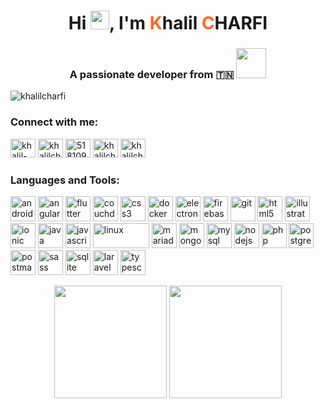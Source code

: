 <p align="center">
  <h1 align="center">Hi <img src="https://raw.githubusercontent.com/khalilcharfi/khalilcharfi/main/wave.gif" width="30" height="30">, I'm <span style="color:#FF6820">K</span>halil <span style="color:#FF6820">C</span>HARFI</h1>
  <h3 align="center">A passionate developer from 🇹🇳 <img src="https://github.com/khalilcharfi/khalilcharfi/blob/main/type.webp" width="48"></h3>
  <img src="https://komarev.com/ghpvc/?username=khalilcharfi&label=Profile%20views&color=0e75b6&style=flat" alt="khalilcharfi" />
</p>

<h3 align="left">Connect with me:</h3>
<p align="left">
     <a href="https://linkedin.com/in/khalil-charfi" target="_blank"><img src="https://cdn.jsdelivr.net/npm/simple-icons@9.19.0/icons/linkedin.svg" alt="khalil-charfi" height="30" width="40" /></a>
  <a href="https://twitter.com/khalilcharfi8" target="_blank"><img src="https://cdn.jsdelivr.net/npm/simple-icons@9.19.0/icons/x.svg" alt="khalilcharfi8" height="30" width="40" /></a>
  <a href="https://stackoverflow.com/users/5181098" target="_blank"><img src="https://cdn.jsdelivr.net/npm/simple-icons@9.19.0/icons/stackoverflow.svg" alt="5181098" height="30" width="40" /></a>
  <a href="https://www.behance.net/khalilcharfi" target="_blank"><img src="https://cdn.jsdelivr.net/npm/simple-icons@9.19.0/icons/behance.svg" alt="khalilcharfi" height="30" width="40" /></a>
  <a href="https://simpleicons.org/icons/googleplay.svg" target="blank"><img src="https://simpleicons.org/icons/googleplay.svg" alt="khalilcharfi" height="30" width="40" /></a>
</p>

<h3 align="left">Languages and Tools:</h3>
<p align="left">
  <a href="https://developer.android.com" target="_blank"><img src="https://www.vectorlogo.zone/logos/android/android-official.svg" alt="android" width="40" height="40"/></a>
  <a href="https://angular.io" target="_blank"><img src="https://www.vectorlogo.zone/logos/angular/angular-icon.svg" alt="angularjs" width="40" height="40"/></a>
  <a href="https://flutter.dev/" target="_blank"><img src="https://www.vectorlogo.zone/logos/flutterio/flutterio-icon.svg" alt="flutter" width="40" height="40"/></a>
  <a href="https://couchdb.apache.org/" target="_blank"><img src="https://www.vectorlogo.zone/logos/apache_couchdb/apache_couchdb-icon.svg" alt="couchdb" width="40" height="40"/></a>
  <a href="https://www.w3schools.com/css/" target="_blank"><img src="https://www.vectorlogo.zone/logos/netlifyapp_watercss/netlifyapp_watercss-ar21.svg" alt="css3" width="40" height="40"/></a>
  <a href="https://www.docker.com/" target="_blank"><img src="https://www.vectorlogo.zone/logos/docker/docker-icon.svg" alt="docker" width="40" height="40"/></a>
  <a href="https://www.electronjs.org" target="_blank"><img src="https://www.vectorlogo.zone/logos/electronjs/electronjs-icon.svg" alt="electron" width="40" height="40"/></a>
  <a href="https://firebase.google.com/" target="_blank"><img src="https://www.vectorlogo.zone/logos/firebase/firebase-icon.svg" alt="firebase" width="40" height="40"/></a>
  <a href="https://git-scm.com/" target="_blank"><img src="https://www.vectorlogo.zone/logos/git-scm/git-scm-icon.svg" alt="git" width="40" height="40"/></a>
  <a href="https://www.w3.org/html/" target="_blank"><img src="https://www.vectorlogo.zone/logos/w3_html5/w3_html5-icon.svg" alt="html5" width="40" height="40"/></a>
  <a href="https://www.adobe.com/in/products/illustrator.html" target="_blank"><img src="https://www.vectorlogo.zone/logos/adobe_illustrator/adobe_illustrator-icon.svg" alt="illustrator" width="40" height="40"/></a>
  <a href="https://ionicframework.com" target="_blank"><img src="https://upload.wikimedia.org/wikipedia/commons/d/d1/Ionic_Logo.svg" alt="ionic" width="40" height="40"/></a>
  <a href="https://www.java.com" target="_blank"><img src="https://www.vectorlogo.zone/logos/java/java-vertical.svg" alt="java" width="40" height="40"/></a>
  <a href="https://developer.mozilla.org/en-US/docs/Web/JavaScript" target="_blank"><img src="https://www.vectorlogo.zone/logos/javascript/javascript-vertical.svg" alt="javascript" width="40" height="40"/></a>
  <a href="https://www.linux.org/" target="_blank"><img src="https://www.vectorlogo.zone/logos/linux/linux-ar21.svg" alt="linux" width="90" height="40"/></a>
  <a href="https://mariadb.org/" target="_blank"><img src="https://www.vectorlogo.zone/logos/mariadb/mariadb-icon.svg" alt="mariadb" width="40" height="40"/></a>
  <a href="https://www.mongodb.com/" target="_blank"><img src="https://www.vectorlogo.zone/logos/mongodb/mongodb-icon.svg" alt="mongodb" width="40" height="40"/></a>
  <a href="https://www.mysql.com/" target="_blank"><img src="https://www.vectorlogo.zone/logos/mysql/mysql-official.svg" alt="mysql" width="40" height="40"/></a>
  <a href="https://nodejs.org" target="_blank"><img src="https://www.vectorlogo.zone/logos/nodejs/nodejs-icon.svg" alt="nodejs" width="40" height="40"/></a>
  <a href="https://www.php.net" target="_blank"><img src="https://www.vectorlogo.zone/logos/php/php-icon.svg" alt="php" width="40" height="40"/></a>
  <a href="https://www.postgresql.org" target="_blank"><img src="https://www.vectorlogo.zone/logos/postgresql/postgresql-vertical.svg" alt="postgresql" width="40" height="40"/></a>
  <a href="https://postman.com" target="_blank"><img src="https://www.vectorlogo.zone/logos/getpostman/getpostman-icon.svg" alt="postman" width="40" height="40"/></a>
  <a href="https://sass-lang.com" target="_blank"><img src="https://www.vectorlogo.zone/logos/sass-lang/sass-lang-icon.svg" alt="sass" width="40" height="40"/></a>
  <a href="https://www.sqlite.org/" target="_blank"><img src="https://www.vectorlogo.zone/logos/sqlite/sqlite-icon.svg" alt="sqlite" width="40" height="40"/></a>
  <a href="https://www.typescriptlang.org/" target="_blank"><img src="https://www.vectorlogo.zone/logos/laravel/laravel-icon.svg" alt="laravel" width="40" height="40"/></a>
  <a href="https://ionicframework.com" target="_blank"><img src="https://www.vectorlogo.zone/logos/typescriptlang/typescriptlang-icon.svg" alt="typescript" width="40" height="40"/></a>
</p>

<p align="center">
  <img height="180em" src="https://github-readme-stats.vercel.app/api?username=khalilcharfi&show_icons=true&hide_border=true" />
  <img height="180em" src="https://github-readme-stats.vercel.app/api/top-langs/?username=khalilcharfi&show_icons=true&hide_border=true&layout=compact&langs_count=8"/>
</p>
